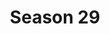 ---
layout: seasons
slug: s29
title: Season 29
permalink: '/:categories/:title'
category: f1
menu_title: Standings
menu_icon: /assets/site-img/f1-48x48.png
menu_hide: true
---